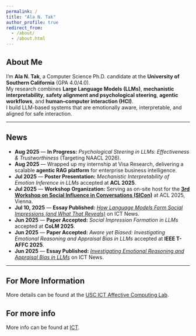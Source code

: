 ```yaml
---
permalink: /
title: "Ala N. Tak"
author_profile: true
redirect_from: 
  - /about/
  - /about.html
---
```


## About Me

I’m **Ala N. Tak**, a Computer Science Ph.D. candidate at the **University of Southern California** (GPA 4.0/4.0).  
My research combines **Large Language Models (LLMs)**, **mechanistic interpretability**, **safety alignment and psychological steering**, **agentic workflows**, and **human–computer interaction (HCI)**.  
I build LLM-based systems that are emotionally aware, interpretable, and aligned for safe interaction.

---

## News

- **Aug 2025** — **In Progress:** *Psychological Steering in LLMs: Effectiveness & Trustworthiness* (Targeting NAACL 2026).
- **Aug 2025** — Wrapped up my internship at Visa Research, delivering a scalable **agentic RAG platform** for enterprise business intelligence.  
- **Jul 2025** — **Poster Presentation:** *Mechanistic Interpretability of Emotion Inference in LLMs* accepted at **ACL 2025**.  
- **Jul 2025** — **Workshop Organization:** Serving as on-site host for the [**3rd Workshop on Social Influence in Conversations (SICon)**](https://aclanthology.org/2025.sicon-1.0/) at ACL 2025, Vienna.
- **Jul 10, 2025** — **Essay Published:** [*How Language Models Form Social Impressions (and What That Reveals)*](https://ict.usc.edu/news/essays/how-language-models-form-social-impressions-and-what-that-reveals/) on ICT News.   
- **Jun 2025** — **Paper Accepted:** *Social Impression Formation in LLMs* accepted at **CoLM 2025**.  
- **Jun 2025** — **Paper Accepted:** *Aware yet Biased: Investigating Emotional Reasoning and Appraisal Bias in LLMs* accepted at **IEEE T-AFFC 2025**.  
- **Jun 2025** — **Essay Published:** [*Investigating Emotional Reasoning and Appraisal Bias in LLMs*](https://ict.usc.edu/news/essays/investigating-emotional-reasoning-and-appraisal-bias-in-llms/) on ICT News.  

---

## For More Information

More details can be found at the [USC ICT Affective Computing Lab](https://ict.usc.edu/research/labs-groups/affective-computing/).

<!-- A data-driven personal website
======
Like many other Jekyll-based GitHub Pages templates, academicpages makes you separate the website's content from its form. The content & metadata of your website are in structured markdown files, while various other files constitute the theme, specifying how to transform that content & metadata into HTML pages. You keep these various markdown (.md), YAML (.yml), HTML, and CSS files in a public GitHub repository. Each time you commit and push an update to the repository, the [GitHub pages](https://pages.github.com/) service creates static HTML pages based on these files, which are hosted on GitHub's servers free of charge.

Many of the features of dynamic content management systems (like Wordpress) can be achieved in this fashion, using a fraction of the computational resources and with far less vulnerability to hacking and DDoSing. You can also modify the theme to your heart's content without touching the content of your site. If you get to a point where you've broken something in Jekyll/HTML/CSS beyond repair, your markdown files describing your talks, publications, etc. are safe. You can rollback the changes or even delete the repository and start over -- just be sure to save the markdown files! Finally, you can also write scripts that process the structured data on the site, such as [this one](https://github.com/academicpages/academicpages.github.io/blob/master/talkmap.ipynb) that analyzes metadata in pages about talks to display [a map of every location you've given a talk](https://academicpages.github.io/talkmap.html).

Getting started
======
1. Register a GitHub account if you don't have one and confirm your e-mail (required!)
1. Fork [this repository](https://github.com/academicpages/academicpages.github.io) by clicking the "fork" button in the top right. 
1. Go to the repository's settings (rightmost item in the tabs that start with "Code", should be below "Unwatch"). Rename the repository "[your GitHub username].github.io", which will also be your website's URL.
1. Set site-wide configuration and create content & metadata (see below -- also see [this set of diffs](http://archive.is/3TPas) showing what files were changed to set up [an example site](https://getorg-testacct.github.io) for a user with the username "getorg-testacct")
1. Upload any files (like PDFs, .zip files, etc.) to the files/ directory. They will appear at https://[your GitHub username].github.io/files/example.pdf.  
1. Check status by going to the repository settings, in the "GitHub pages" section

Site-wide configuration
------
The main configuration file for the site is in the base directory in [_config.yml](https://github.com/academicpages/academicpages.github.io/blob/master/_config.yml), which defines the content in the sidebars and other site-wide features. You will need to replace the default variables with ones about yourself and your site's github repository. The configuration file for the top menu is in [_data/navigation.yml](https://github.com/academicpages/academicpages.github.io/blob/master/_data/navigation.yml). For example, if you don't have a portfolio or blog posts, you can remove those items from that navigation.yml file to remove them from the header. 

Create content & metadata
------
For site content, there is one markdown file for each type of content, which are stored in directories like _publications, _talks, _posts, _teaching, or _pages. For example, each talk is a markdown file in the [_talks directory](https://github.com/academicpages/academicpages.github.io/tree/master/_talks). At the top of each markdown file is structured data in YAML about the talk, which the theme will parse to do lots of cool stuff. The same structured data about a talk is used to generate the list of talks on the [Talks page](https://academicpages.github.io/talks), each [individual page](https://academicpages.github.io/talks/2012-03-01-talk-1) for specific talks, the talks section for the [CV page](https://academicpages.github.io/cv), and the [map of places you've given a talk](https://academicpages.github.io/talkmap.html) (if you run this [python file](https://github.com/academicpages/academicpages.github.io/blob/master/talkmap.py) or [Jupyter notebook](https://github.com/academicpages/academicpages.github.io/blob/master/talkmap.ipynb), which creates the HTML for the map based on the contents of the _talks directory).

**Markdown generator**

I have also created [a set of Jupyter notebooks](https://github.com/academicpages/academicpages.github.io/tree/master/markdown_generator
) that converts a CSV containing structured data about talks or presentations into individual markdown files that will be properly formatted for the academicpages template. The sample CSVs in that directory are the ones I used to create my own personal website at stuartgeiger.com. My usual workflow is that I keep a spreadsheet of my publications and talks, then run the code in these notebooks to generate the markdown files, then commit and push them to the GitHub repository.

How to edit your site's GitHub repository
------
Many people use a git client to create files on their local computer and then push them to GitHub's servers. If you are not familiar with git, you can directly edit these configuration and markdown files directly in the github.com interface. Navigate to a file (like [this one](https://github.com/academicpages/academicpages.github.io/blob/master/_talks/2012-03-01-talk-1.md) and click the pencil icon in the top right of the content preview (to the right of the "Raw | Blame | History" buttons). You can delete a file by clicking the trashcan icon to the right of the pencil icon. You can also create new files or upload files by navigating to a directory and clicking the "Create new file" or "Upload files" buttons. 

Example: editing a markdown file for a talk
![Editing a markdown file for a talk](/images/editing-talk.png) -->

For more info
------
More info can be found at [ICT](https://ict.usc.edu/research/labs-groups/affective-computing/).
